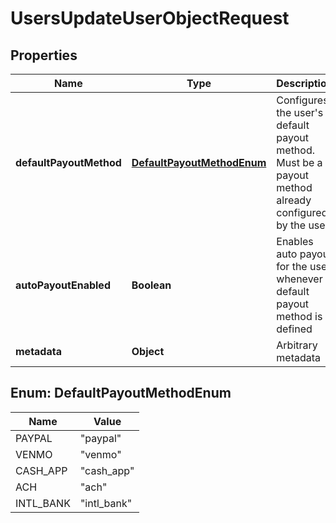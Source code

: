 

# UsersUpdateUserObjectRequest


## Properties

| Name | Type | Description | Notes |
|------------ | ------------- | ------------- | -------------|
|**defaultPayoutMethod** | [**DefaultPayoutMethodEnum**](#DefaultPayoutMethodEnum) | Configures the user&#39;s default payout method. Must be a payout method already configured by the user. |  [optional] |
|**autoPayoutEnabled** | **Boolean** | Enables auto payout for the user whenever a default payout method is defined |  [optional] |
|**metadata** | **Object** | Arbitrary metadata |  [optional] |



## Enum: DefaultPayoutMethodEnum

| Name | Value |
|---- | -----|
| PAYPAL | &quot;paypal&quot; |
| VENMO | &quot;venmo&quot; |
| CASH_APP | &quot;cash_app&quot; |
| ACH | &quot;ach&quot; |
| INTL_BANK | &quot;intl_bank&quot; |



